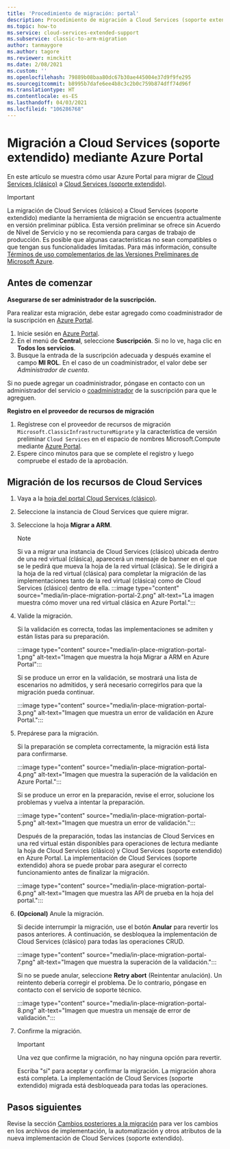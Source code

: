 ```yaml
---
title: 'Procedimiento de migración: portal'
description: Procedimiento de migración a Cloud Services (soporte extendido) mediante Azure Portal
ms.topic: how-to
ms.service: cloud-services-extended-support
ms.subservice: classic-to-arm-migration
author: tanmaygore
ms.author: tagore
ms.reviewer: mimckitt
ms.date: 2/08/2021
ms.custom: ''
ms.openlocfilehash: 79889b08baa80dc67b30ae445004e37d9f9fe295
ms.sourcegitcommit: b8995b7dafe6ee4b8c3c2b0c759b874dff74d96f
ms.translationtype: HT
ms.contentlocale: es-ES
ms.lasthandoff: 04/03/2021
ms.locfileid: "106286768"
---
```

# <a name="migrate-to-cloud-services-extended-support-using-the-azure-portal"></a>Migración a Cloud Services (soporte extendido) mediante Azure Portal

En este artículo se muestra cómo usar Azure Portal para migrar de [Cloud Services (clásico)](../cloud-services/cloud-services-choose-me.md) a [Cloud Services (soporte extendido)](overview.md).

> [!IMPORTANT]
> La migración de Cloud Services (clásico) a Cloud Services (soporte extendido) mediante la herramienta de migración se encuentra actualmente en versión preliminar pública. Esta versión preliminar se ofrece sin Acuerdo de Nivel de Servicio y no se recomienda para cargas de trabajo de producción. Es posible que algunas características no sean compatibles o que tengan sus funcionalidades limitadas. Para más información, consulte [Términos de uso complementarios de las Versiones Preliminares de Microsoft Azure](https://azure.microsoft.com/support/legal/preview-supplemental-terms/).

## <a name="before-you-begin"></a>Antes de comenzar

**Asegurarse de ser administrador de la suscripción.**

Para realizar esta migración, debe estar agregado como coadministrador de la suscripción en [Azure Portal](https://portal.azure.com).

1. Inicie sesión en [Azure Portal](https://portal.azure.com).
2. En el menú de **Central**, seleccione **Suscripción**. Si no lo ve, haga clic en **Todos los servicios**.
3. Busque la entrada de la suscripción adecuada y después examine el campo **MI ROL**. En el caso de un coadministrador, el valor debe ser *Administrador de cuenta*.

Si no puede agregar un coadministrador, póngase en contacto con un administrador del servicio o [coadministrador](../role-based-access-control/classic-administrators.md) de la suscripción para que le agreguen.

**Registro en el proveedor de recursos de migración**

1. Regístrese con el proveedor de recursos de migración `Microsoft.ClassicInfrastructureMigrate` y la característica de versión preliminar `Cloud Services` en el espacio de nombres Microsoft.Compute mediante [Azure Portal](https://docs.microsoft.com/azure/azure-resource-manager/management/resource-providers-and-types#register-resource-provider-1).  
1. Espere cinco minutos para que se complete el registro y luego compruebe el estado de la aprobación. 

## <a name="migrate-your-cloud-service-resources"></a>Migración de los recursos de Cloud Services

1. Vaya a la [hoja del portal Cloud Services (clásico)](https://ms.portal.azure.com/#blade/HubsExtension/BrowseResourceBlade/resourceType/microsoft.classicCompute%2FdomainNames). 
2. Seleccione la instancia de Cloud Services que quiere migrar.
3. Seleccione la hoja **Migrar a ARM**.

    > [!NOTE]
    > Si va a migrar una instancia de Cloud Services (clásico) ubicada dentro de una red virtual (clásica), aparecerá un mensaje de banner en el que se le pedirá que mueva la hoja de la red virtual (clásica).
    > Se le dirigirá a la hoja de la red virtual (clásica) para completar la migración de las implementaciones tanto de la red virtual (clásica) como de Cloud Services (clásico) dentro de ella.
    > :::image type="content" source="media/in-place-migration-portal-2.png" alt-text="La imagen muestra cómo mover una red virtual clásica en Azure Portal.":::
 

4. Valide la migración. 

    Si la validación es correcta, todas las implementaciones se admiten y están listas para su preparación.  

    :::image type="content" source="media/in-place-migration-portal-1.png" alt-text="Imagen que muestra la hoja Migrar a ARM en Azure Portal":::

    Si se produce un error en la validación, se mostrará una lista de escenarios no admitidos, y será necesario corregirlos para que la migración pueda continuar. 

    :::image type="content" source="media/in-place-migration-portal-3.png" alt-text="Imagen que muestra un error de validación en Azure Portal.":::

5. Prepárese para la migración.

    Si la preparación se completa correctamente, la migración está lista para confirmarse.
    
    :::image type="content" source="media/in-place-migration-portal-4.png" alt-text="Imagen que muestra la superación de la validación en Azure Portal.":::

    Si se produce un error en la preparación, revise el error, solucione los problemas y vuelva a intentar la preparación. 

    :::image type="content" source="media/in-place-migration-portal-5.png" alt-text="Imagen que muestra un error de validación.":::

      Después de la preparación, todas las instancias de Cloud Services en una red virtual están disponibles para operaciones de lectura mediante la hoja de Cloud Services (clásico) y Cloud Services (soporte extendido) en Azure Portal. La implementación de Cloud Services (soporte extendido) ahora se puede probar para asegurar el correcto funcionamiento antes de finalizar la migración. 
 
    :::image type="content" source="media/in-place-migration-portal-6.png" alt-text="Imagen que muestra las API de prueba en la hoja del portal.":::

6.  **(Opcional)** Anule la migración. 
    
    Si decide interrumpir la migración, use el botón **Anular** para revertir los pasos anteriores. A continuación, se desbloquea la implementación de Cloud Services (clásico) para todas las operaciones CRUD.

    :::image type="content" source="media/in-place-migration-portal-7.png" alt-text="Imagen que muestra la superación de la validación.":::

    Si no se puede anular, seleccione **Retry abort** (Reintentar anulación). Un reintento debería corregir el problema. De lo contrario, póngase en contacto con el servicio de soporte técnico. 
 
    :::image type="content" source="media/in-place-migration-portal-8.png" alt-text="Imagen que muestra un mensaje de error de validación.":::

7.  Confirme la migración.

    >[!IMPORTANT]
    > Una vez que confirme la migración, no hay ninguna opción para revertir. 
    
    Escriba "sí" para aceptar y confirmar la migración. La migración ahora está completa. La implementación de Cloud Services (soporte extendido) migrada está desbloqueada para todas las operaciones. 

## <a name="next-steps"></a>Pasos siguientes
Revise la sección [Cambios posteriores a la migración](in-place-migration-overview.md#post-migration-changes) para ver los cambios en los archivos de implementación, la automatización y otros atributos de la nueva implementación de Cloud Services (soporte extendido). 
